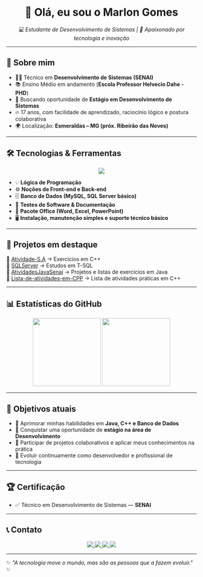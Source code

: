 <h1 align="center">👋 Olá, eu sou o Marlon Gomes</h1>

<p align="center">
  <em>💻 Estudante de Desenvolvimento de Sistemas | 🚀 Apaixonado por tecnologia e inovação</em>
</p>

---

## 🌌 Sobre mim  

- 👨‍🎓 Técnico em **Desenvolvimento de Sistemas (SENAI)**  
- 📚 Ensino Médio em andamento (**Escola Professor Helvecio Dahe - PHD**)  
- 🎯 Buscando oportunidade de **Estágio em Desenvolvimento de Sistemas**  
- 🔥 17 anos, com facilidade de aprendizado, raciocínio lógico e postura colaborativa  
- 🌍 Localização: **Esmeraldas – MG (próx. Ribeirão das Neves)**  

---

## 🛠️ Tecnologias & Ferramentas  

<p align="center">
  <img src="https://skillicons.dev/icons?i=java,cpp,mysql,html,css,js,git,github,vscode" />
</p>

- 💡 **Lógica de Programação**  
- ⚙️ **Noções de Front-end e Back-end**  
- 🗄️ **Banco de Dados (MySQL, SQL Server básico)**  
- 🧪 **Testes de Software & Documentação**  
- 📂 **Pacote Office (Word, Excel, PowerPoint)**  
- 🖥️ **Instalação, manutenção simples e suporte técnico básico**  

---

## 📂 Projetos em destaque  

🔹 [Atividade-S.A](https://github.com/Srmarlongs/Atividade-S.A) → Exercícios em C++  
🔹 [SQLServer](https://github.com/Srmarlongs/SQLServer) → Estudos em T-SQL  
🔹 [AtividadesJavaSenai](https://github.com/Srmarlongs/AtividadesJavaSenai) → Projetos e listas de exercícios em Java  
🔹 [Lista-de-atividades-em-CPP](https://github.com/Srmarlongs/Lista-de-atividades-em-CPP) → Lista de atividades práticas em C++  

---

## 📊 Estatísticas do GitHub  

<p align="center">
  <img height="180em" src="https://github-readme-stats.vercel.app/api?username=Srmarlongs&show_icons=true&theme=tokyonight&count_private=true" />
  <img height="180em" src="https://github-readme-stats.vercel.app/api/top-langs/?username=Srmarlongs&layout=compact&langs_count=8&theme=tokyonight"/>
</p>

---

## 🎯 Objetivos atuais  

- 📖 Aprimorar minhas habilidades em **Java, C++ e Banco de Dados**  
- 💼 Conquistar uma oportunidade de **estágio na área de Desenvolvimento**  
- 🌟 Participar de projetos colaborativos e aplicar meus conhecimentos na prática  
- 🚀 Evoluir continuamente como desenvolvedor e profissional de tecnologia  

---

## 🏆 Certificação  

- ✅ Técnico em Desenvolvimento de Sistemas — **SENAI**

---

## 📞 Contato  

<p align="center">
  <a href="mailto:marlong2008silva@gmail.com">
    <img src="https://img.shields.io/badge/Email-D14836?style=for-the-badge&logo=gmail&logoColor=white"/>
  </a>
  <a href="https://www.linkedin.com/in/marlon-gomes-a07390308">
    <img src="https://img.shields.io/badge/LinkedIn-0077B5?style=for-the-badge&logo=linkedin&logoColor=white"/>
  </a>
  <a href="tel:+5531975073475">
    <img src="https://img.shields.io/badge/Telefone-25D366?style=for-the-badge&logo=whatsapp&logoColor=white"/>
  </a>
  <a href="https://github.com/Srmarlongs">
    <img src="https://img.shields.io/badge/GitHub-100000?style=for-the-badge&logo=github&logoColor=white"/>
  </a>
</p>

---

✨ *"A tecnologia move o mundo, mas são as pessoas que a fazem evoluir."* ✨
